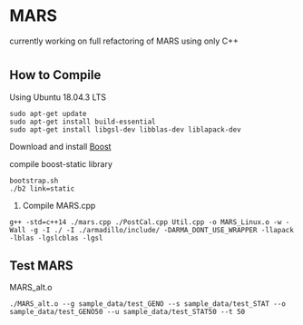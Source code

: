 # MARS
currently working on full refactoring of MARS using only C++

#

## How to Compile

Using Ubuntu 18.04.3 LTS
```
sudo apt-get update
sudo apt-get install build-essential
sudo apt-get install libgsl-dev libblas-dev liblapack-dev
```
Download and install <a href="https://www.boost.org/">Boost</a>

compile boost-static library
```
bootstrap.sh
./b2 link=static
```

1. Compile MARS.cpp
```
g++ -std=c++14 ./mars.cpp ./PostCal.cpp Util.cpp -o MARS_Linux.o -w -Wall -g -I ./ -I ./armadillo/include/ -DARMA_DONT_USE_WRAPPER -llapack -lblas -lgslcblas -lgsl
```

## Test MARS

MARS_alt.o
```
./MARS_alt.o --g sample_data/test_GENO --s sample_data/test_STAT --o sample_data/test_GENO50 --u sample_data/test_STAT50 --t 50
```